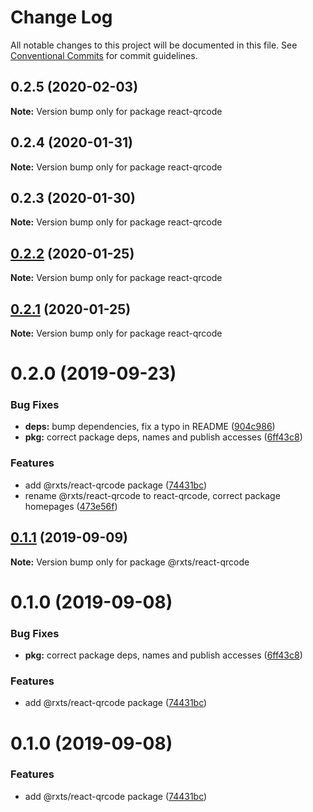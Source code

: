 # Change Log

All notable changes to this project will be documented in this file.
See [Conventional Commits](https://conventionalcommits.org) for commit guidelines.

## 0.2.5 (2020-02-03)

**Note:** Version bump only for package react-qrcode





## 0.2.4 (2020-01-31)

**Note:** Version bump only for package react-qrcode





## 0.2.3 (2020-01-30)

**Note:** Version bump only for package react-qrcode





## [0.2.2](https://github.com/rx-ts/react/compare/react-qrcode@0.2.1...react-qrcode@0.2.2) (2020-01-25)

**Note:** Version bump only for package react-qrcode





## [0.2.1](https://github.com/rx-ts/react/compare/react-qrcode@0.2.0...react-qrcode@0.2.1) (2020-01-25)

**Note:** Version bump only for package react-qrcode





# 0.2.0 (2019-09-23)


### Bug Fixes

* **deps:** bump dependencies, fix a typo in README ([904c986](https://github.com/rx-ts/react/commit/904c986))
* **pkg:** correct package deps, names and publish accesses ([6ff43c8](https://github.com/rx-ts/react/commit/6ff43c8))


### Features

* add @rxts/react-qrcode package ([74431bc](https://github.com/rx-ts/react/commit/74431bc))
* rename @rxts/react-qrcode to react-qrcode, correct package homepages ([473e56f](https://github.com/rx-ts/react/commit/473e56f))





## [0.1.1](https://github.com/rx-ts/react/compare/@rxts/react-qrcode@0.1.0...@rxts/react-qrcode@0.1.1) (2019-09-09)

**Note:** Version bump only for package @rxts/react-qrcode





# 0.1.0 (2019-09-08)


### Bug Fixes

* **pkg:** correct package deps, names and publish accesses ([6ff43c8](https://github.com/rx-ts/react/commit/6ff43c8))


### Features

* add @rxts/react-qrcode package ([74431bc](https://github.com/rx-ts/react/commit/74431bc))





# 0.1.0 (2019-09-08)


### Features

* add @rxts/react-qrcode package ([74431bc](https://github.com/rx-ts/react/commit/74431bc))
